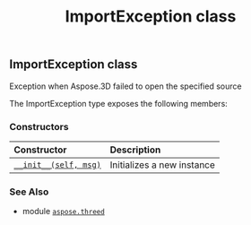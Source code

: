﻿---
title: ImportException class
second_title: Aspose.3D for Python via .NET API References
description: 
type: docs
weight: 140
url: /python-net/aspose.threed/importexception/
is_root: false
---

## ImportException class

Exception when Aspose.3D failed to open the specified source



The ImportException type exposes the following members:

### Constructors
| Constructor | Description |
| :- | :- |
| [`__init__(self, msg)`](/3d/python-net/aspose.threed/importexception/__init__/#system.string) | Initializes a new instance |



### See Also
* module [`aspose.threed`](..)
